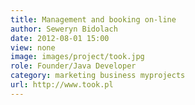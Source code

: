 ```yaml
---
title: Management and booking on-line
author: Seweryn Bidolach
date: 2012-08-01 15:00
view: none
image: images/project/took.jpg
role: Founder/Java Developer
category: marketing business myprojects
url: http://www.took.pl
---
```

